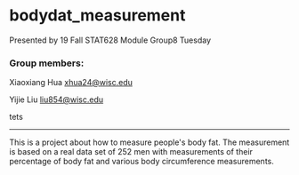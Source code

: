 # bodydat_measurement

Presented by 19 Fall STAT628 Module Group8 Tuesday

### Group members:
Xiaoxiang Hua xhua24@wisc.edu

Yijie Liu liu854@wisc.edu

tets

******

This is a project about how to measure people's body fat. The measurement is based on a real data set of 252 men with measurements of their percentage of body fat and various body circumference measurements.
